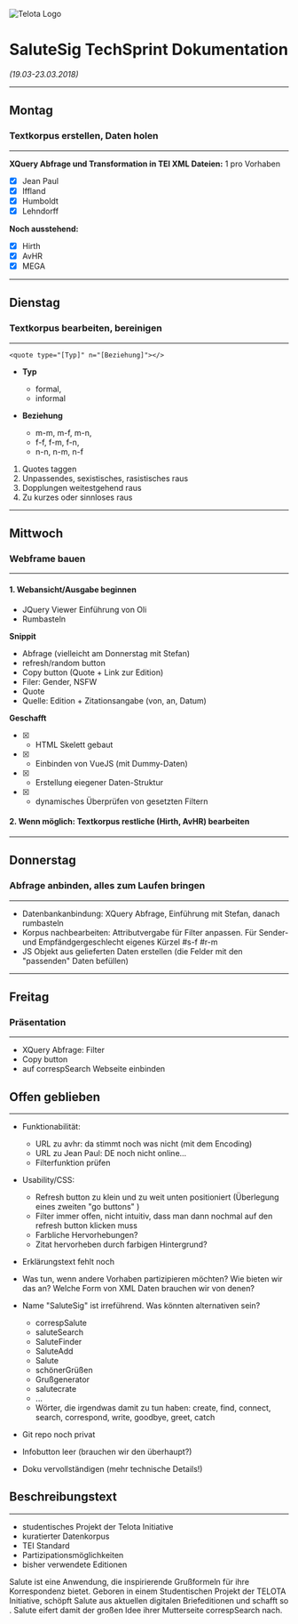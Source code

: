![Telota Logo](https://pbs.twimg.com/profile_images/661615298462765056/Ga3OHVTz_400x400.png "Telota Logo")

# SaluteSig TechSprint Dokumentation

*(19.03-23.03.2018)*

----------

## Montag

### Textkorpus erstellen, Daten holen

----------

**XQuery Abfrage und Transformation in TEI XML Dateien:** 1 pro Vorhaben

- [x] Jean Paul
- [x] Iffland
- [x] Humboldt
- [x] Lehndorff

**Noch ausstehend:**

- [x] Hirth
- [x] AvHR
- [x] MEGA

----------

## Dienstag

### Textkorpus bearbeiten, bereinigen

----------

```
<quote type="[Typ]" n="[Beziehung]"></>
```

- **Typ**
	- formal,
	- informal
	
- **Beziehung**
	- m-m, m-f, m-n,
	- f-f, f-m, f-n,
	- n-n, n-m, n-f

1. Quotes taggen
1. Unpassendes, sexistisches, rasistisches raus
1. Dopplungen weitestgehend raus
1. Zu kurzes oder sinnloses raus

----------

## Mittwoch

### Webframe bauen

----------


#### 1. Webansicht/Ausgabe beginnen

- JQuery Viewer Einführung von Oli
- Rumbasteln

**Snippit**

- Abfrage (vielleicht am Donnerstag mit Stefan)
- refresh/random button
- Copy button (Quote + Link zur Edition)
- Filer: Gender, NSFW
- Quote
- Quelle: Edition + Zitationsangabe (von, an, Datum)

**Geschafft**

- [x] - HTML Skelett gebaut
- [x] - Einbinden von VueJS (mit Dummy-Daten)
- [x] - Erstellung eiegener Daten-Struktur
- [x] - dynamisches Überprüfen von gesetzten Filtern

#### 2. Wenn möglich: Textkorpus restliche (Hirth, AvHR) bearbeiten

----------

## Donnerstag

### Abfrage anbinden, alles zum Laufen bringen

----------

- Datenbankanbindung: XQuery Abfrage, Einführung mit Stefan, danach rumbasteln
- Korpus nachbearbeiten: Attributvergabe für Filter anpassen. Für Sender- und Empfändgergeschlecht eigenes Kürzel #s-f #r-m
- JS Objekt aus gelieferten Daten erstellen (die Felder mit den "passenden" Daten befüllen)  

[//]: <> (was war hier mit "Daten in JS bearbeiten" gemeint?)

----------

## Freitag
### Präsentation
----------

- XQuery Abfrage: Filter
- Copy button
- auf correspSearch Webseite einbinden

## Offen geblieben
--------
- Funktionabilität:
	- URL zu avhr: da stimmt noch was nicht (mit dem Encoding)
	- URL zu Jean Paul: DE noch nicht online...
	- Filterfunktion prüfen

- Usability/CSS:
	- Refresh button zu klein und zu weit unten positioniert (Überlegung eines zweiten "go buttons" )
	- Filter immer offen, nicht intuitiv, dass man dann nochmal auf den refresh button klicken muss
	- Farbliche Hervorhebungen? 
	- Zitat hervorheben durch farbigen Hintergrund?

- Erklärungstext fehlt noch
- Was tun, wenn andere Vorhaben partizipieren möchten? Wie bieten wir das an? Welche Form von XML Daten brauchen wir von denen? 
- Name "SaluteSig" ist irreführend. Was könnten alternativen sein? 
	- correspSalute
	- saluteSearch
	- SaluteFinder
	- SaluteAdd
	- Salute
	- schönerGrüßen
	- Grußgenerator
	- salutecrate
	- ...
	- Wörter, die irgendwas damit zu tun haben: create, find, connect, search, correspond, write, goodbye, greet, catch
- Git repo noch privat
- Infobutton leer (brauchen wir den überhaupt?)
- Doku vervollständigen (mehr technische Details!)



## Beschreibungstext
----------

- studentisches Projekt der Telota Initiative
- kuratierter Datenkorpus
- TEI Standard
- Partizipationsmöglichkeiten
- bisher verwendete Editionen

Salute ist eine Anwendung, die inspirierende Grußformeln für ihre Korrespondenz bietet. Geboren in einem Studentischen Projekt der TELOTA Initiative, schöpft Salute aus aktuellen digitalen Briefeditionen und schafft so . Salute eifert damit der großen Idee ihrer Mutterseite correspSearch nach.

